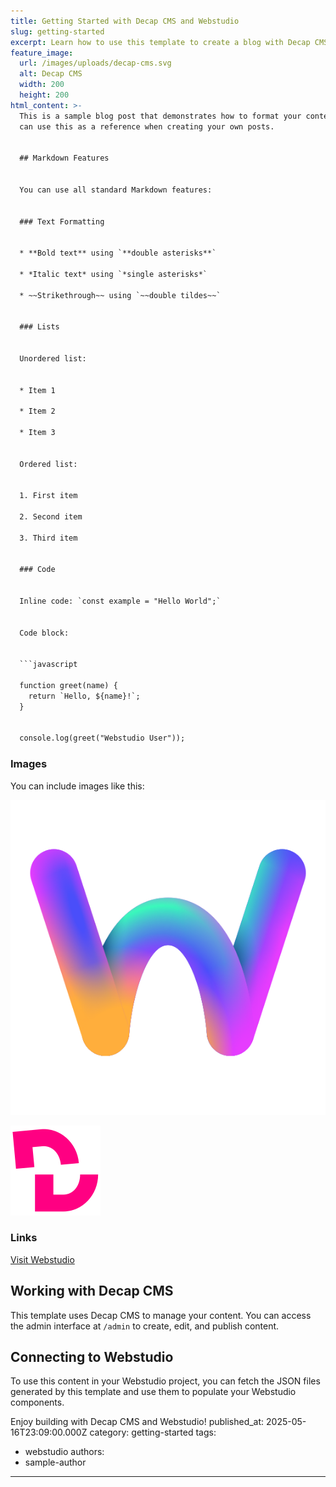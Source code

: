 ```yaml
---
title: Getting Started with Decap CMS and Webstudio
slug: getting-started
excerpt: Learn how to use this template to create a blog with Decap CMS and Webstudio.
feature_image:
  url: /images/uploads/decap-cms.svg
  alt: Decap CMS
  width: 200
  height: 200
html_content: >-
  This is a sample blog post that demonstrates how to format your content. You
  can use this as a reference when creating your own posts.


  ## Markdown Features


  You can use all standard Markdown features:


  ### Text Formatting


  * **Bold text** using `**double asterisks**`

  * *Italic text* using `*single asterisks*`

  * ~~Strikethrough~~ using `~~double tildes~~`


  ### Lists


  Unordered list:


  * Item 1

  * Item 2

  * Item 3


  Ordered list:


  1. First item

  2. Second item

  3. Third item


  ### Code


  Inline code: `const example = "Hello World";`


  Code block:


  ```javascript

  function greet(name) {
    return `Hello, ${name}!`;
  }


  console.log(greet("Webstudio User"));

  ```


  ### Images


  You can include images like this:


  ![Webstudio Logo](/images/uploads/webstudio.svg)


  ![Decap CMS Logo](/images/uploads/decap-cms.svg)


  ### Links


  [Visit Webstudio](https://webstudio.is)


  ## Working with Decap CMS


  This template uses Decap CMS to manage your content. You can access the admin interface at `/admin` to create, edit, and publish content.


  ## Connecting to Webstudio


  To use this content in your Webstudio project, you can fetch the JSON files generated by this template and use them to populate your Webstudio components.


  Enjoy building with Decap CMS and Webstudio!
published_at: 2025-05-16T23:09:00.000Z
category: getting-started
tags:
  - webstudio
authors:
  - sample-author
---
```

